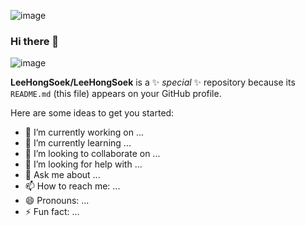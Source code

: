 
![image](https://github.com/LeeHongSoek/LeeHongSoek/assets/105229755/beb7bdaa-0e84-4b57-b28e-a099a9b4ea5f)


### Hi there 👋
![image](https://github.com/LeeHongSoek/LeeHongSoek/assets/105229755/8963a960-4e46-4bd1-8ca2-0d00c0af08f3)


**LeeHongSoek/LeeHongSoek** is a ✨ _special_ ✨ repository because its `README.md` (this file) appears on your GitHub profile.

Here are some ideas to get you started:

- 🔭 I’m currently working on ...
- 🌱 I’m currently learning ...
- 👯 I’m looking to collaborate on ...
- 🤔 I’m looking for help with ...
- 💬 Ask me about ...
- 📫 How to reach me: ...
- 😄 Pronouns: ...
- ⚡ Fun fact: ...

<!--
여기는 주석
-->

